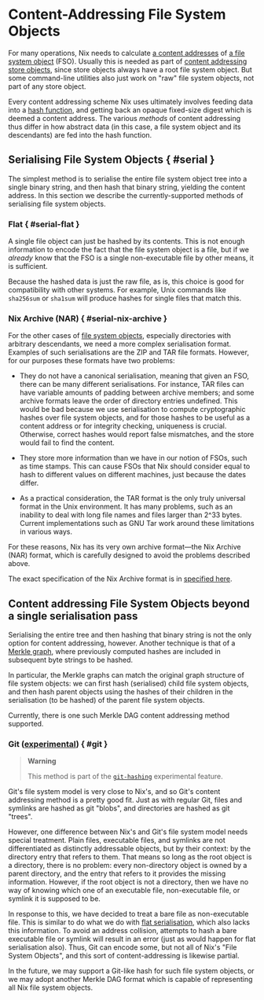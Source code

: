 # Content-Addressing File System Objects

For many operations, Nix needs to calculate [a content addresses](@docroot@/glossary.md#gloss-content-address) of [a file system object][file system object] (FSO).
Usually this is needed as part of
[content addressing store objects](../store-object/content-address.md),
since store objects always have a root file system object.
But some command-line utilities also just work on "raw" file system objects, not part of any store object.

Every content addressing scheme Nix uses ultimately involves feeding data into a [hash function](https://en.wikipedia.org/wiki/Hash_function), and getting back an opaque fixed-size digest which is deemed a content address.
The various *methods* of content addressing thus differ in how abstract data (in this case, a file system object and its descendants) are fed into the hash function.

## Serialising File System Objects { #serial }

The simplest method is to serialise the entire file system object tree into a single binary string, and then hash that binary string, yielding the content address.
In this section we describe the currently-supported methods of serialising file system objects.

### Flat { #serial-flat }

A single file object can just be hashed by its contents.
This is not enough information to encode the fact that the file system object is a file,
but if we *already* know that the FSO is a single non-executable file by other means, it is sufficient.

Because the hashed data is just the raw file, as is, this choice is good for compatibility with other systems.
For example, Unix commands like `sha256sum` or `sha1sum` will produce hashes for single files that match this.

### Nix Archive (NAR) { #serial-nix-archive }

For the other cases of [file system objects][file system object], especially directories with arbitrary descendants, we need a more complex serialisation format.
Examples of such serialisations are the ZIP and TAR file formats.
However, for our purposes these formats have two problems:

- They do not have a canonical serialisation, meaning that given an FSO, there can
be many different serialisations.
  For instance, TAR files can have variable amounts of padding between archive members;
  and some archive formats leave the order of directory entries undefined.
  This would be bad because we use serialisation to compute cryptographic hashes over file system objects, and for those hashes to be useful as a content address or for integrity checking, uniqueness is crucial.
  Otherwise, correct hashes would report false mismatches, and the store would fail to find the content.

- They store more information than we have in our notion of FSOs, such as time stamps.
  This can cause FSOs that Nix should consider equal to hash to different values on different machines, just because the dates differ.

- As a practical consideration, the TAR format is the only truly universal format in the Unix environment.
  It has many problems, such as an inability to deal with long file names and files larger than 2^33 bytes.
  Current implementations such as GNU Tar work around these limitations in various ways.

For these reasons, Nix has its very own archive format—the Nix Archive (NAR) format,
which is carefully designed to avoid the problems described above.

The exact specification of the Nix Archive format is in [specified here](../../protocols/nix-archive.md).

## Content addressing File System Objects beyond a single serialisation pass

Serialising the entire tree and then hashing that binary string is not the only option for content addressing, however.
Another technique is that of a [Merkle graph](https://en.wikipedia.org/wiki/Merkle_tree), where previously computed hashes are included in subsequent byte strings to be hashed.

In particular, the Merkle graphs can match the original graph structure of file system objects:
we can first hash (serialised) child file system objects, and then hash parent objects using the hashes of their children in the serialisation (to be hashed) of the parent file system objects.

Currently, there is one such Merkle DAG content addressing method supported.

### Git ([experimental][xp-feature-git-hashing]) { #git }

> **Warning**
>
> This method is part of the [`git-hashing`][xp-feature-git-hashing] experimental feature.

Git's file system model is very close to Nix's, and so Git's content addressing method is a pretty good fit.
Just as with regular Git, files and symlinks are hashed as git "blobs", and directories are hashed as git "trees".

However, one difference between Nix's and Git's file system model needs special treatment.
Plain files, executable files, and symlinks are not differentiated as distinctly addressable objects, but by their context: by the directory entry that refers to them.
That means so long as the root object is a directory, there is no problem:
every non-directory object is owned by a parent directory, and the entry that refers to it provides the missing information.
However, if the root object is not a directory, then we have no way of knowing which one of an executable file, non-executable file, or symlink it is supposed to be.

In response to this, we have decided to treat a bare file as non-executable file.
This is similar to do what we do with [flat serialisation](#serial-flat), which also lacks this information.
To avoid an address collision, attempts to hash a bare executable file or symlink will result in an error (just as would happen for flat serialisation also).
Thus, Git can encode some, but not all of Nix's "File System Objects", and this sort of content-addressing is likewise partial.

In the future, we may support a Git-like hash for such file system objects, or we may adopt another Merkle DAG format which is capable of representing all Nix file system objects.


[file system object]: ../file-system-object.md
[store object]: ../store-object.md
[xp-feature-git-hashing]: @docroot@/development/experimental-features.md#xp-feature-git-hashing
